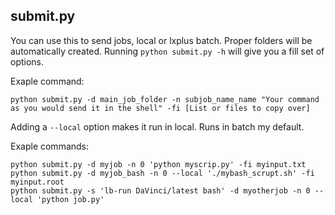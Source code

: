 ## submit.py

You can use this to send jobs, local or lxplus batch. Proper folders will be automatically created.
Running ```python submit.py -h``` will give you a fill set of options.

Exaple command:

```
python submit.py -d main_job_folder -n subjob_name_name "Your command as you would send it in the shell" -fi [List or files to copy over]
```

Adding a ```--local``` option makes it run in local. Runs in batch my default.

Exaple commands:

```
python submit.py -d myjob -n 0 'python myscrip.py' -fi myinput.txt
python submit.py -d myjob_bash -n 0 --local './mybash_scrupt.sh' -fi myinput.root
python submit.py -s 'lb-run DaVinci/latest bash' -d myotherjob -n 0 --local 'python job.py'
```